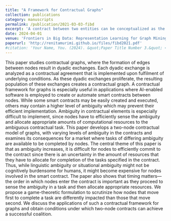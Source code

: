 ```yaml
---
title: "A Framework for Contractual Graphs"
collection: publications
category: manuscripts
permalink: /publication/2021-03-03-fibd
excerpt: 'A contract between two entities can be conceptualized as the addition of an edge to a graph. This paper studies graphs of smart contracts, and the role of ambiguity in contract parameters as well as timing of contract initiation on the the computational resource allocation specified in the contracts.'
date: 2024-04-01
venue: 'Frontiers in Big Data: Representation Learning for Graph Mining and Generation'
paperurl: 'http://renitamurimi.github.io/files/fibd2021.pdf'
#citation: 'Your Name, You. (2024). &quot;Paper Title Number 3.&quot; <i>GitHub Journal of Bugs</i>. 1(3).'
---
```


This paper studies contractual graphs, where the formation of edges between nodes result in dyadic exchanges. Each dyadic exchange is analyzed as a contractual agreement that is implemented upon fulfilment of underlying conditions. As these dyadic exchanges proliferate, the resulting population of these exchanges creates a contractual graph. A contractual framework for graphs is especially useful in applications where AI-enabled software is employed to create or automate smart contracts between nodes. While some smart contracts may be easily created and executed, others may contain a higher level of ambiguity which may prevent their efficient implementation. Ambiguity in contractual elements is especially difficult to implement, since nodes have to efficiently sense the ambiguity and allocate appropriate amounts of computational resources to the ambiguous contractual task. This paper develops a two-node contractual model of graphs, with varying levels of ambiguity in the contracts and examines its consequences for a market where tasks of differing ambiguity are available to be completed by nodes. The central theme of this paper is that as ambiguity increases, it is difficult for nodes to efficiently commit to the contract since there is an uncertainty in the amount of resources that they have to allocate for completion of the tasks specified in the contract. Thus, while linguistic ambiguity or situational ambiguity might not be cognitively burdensome for humans, it might become expensive for nodes involved in the smart contract. The paper also shows that timing matters—the order in which nodes enter the contract is important as they proceed to sense the ambiguity in a task and then allocate appropriate resources. We propose a game-theoretic formulation to scrutinize how nodes that move first to complete a task are differently impacted than those that move second. We discuss the applications of such a contractual framework for graphs and obtain conditions under which two-node contracts can achieve a successful coalition.
